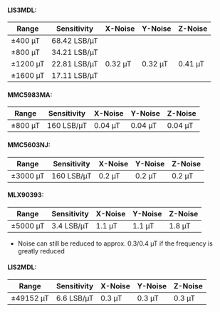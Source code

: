 #### LIS3MDL:
| Range    | Sensitivity  | X-Noise | Y-Noise | Z-Noise |
|----------|--------------|---------|---------|---------|
| ±400 µT  | 68.42 LSB/µT |         |         |         |
| ±800 µT  | 34.21 LSB/µT |         |         |         |
| ±1200 µT | 22.81 LSB/µT | 0.32 µT | 0.32 µT | 0.41 µT |
| ±1600 µT | 17.11 LSB/µT |         |         |         |

#### MMC5983MA:
| Range   | Sensitivity | X-Noise | Y-Noise | Z-Noise |
|---------|-------------|---------|---------|---------|
| ±800 µT | 160 LSB/µT  | 0.04 µT | 0.04 µT | 0.04 µT |

#### MMC5603NJ:
| Range    | Sensitivity | X-Noise | Y-Noise | Z-Noise |
|----------|-------------|---------|---------|---------|
| ±3000 µT | 160 LSB/µT  | 0.2 µT  | 0.2 µT  | 0.2 µT  |

#### MLX90393:
| Range    | Sensitivity | X-Noise | Y-Noise | Z-Noise |
|----------|-------------|---------|---------|---------|
| ±5000 µT | 3.4 LSB/µT  | 1.1 µT  | 1.1 µT  | 1.8 µT  |
* Noise can still be reduced to approx. 0.3/0.4 µT if the frequency is greatly reduced

#### LIS2MDL:
| Range     | Sensitivity | X-Noise | Y-Noise | Z-Noise |
|-----------|-------------|---------|---------|---------|
| ±49152 µT | 6.6 LSB/µT  | 0.3 µT  | 0.3 µT  | 0.3 µT  |

